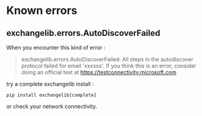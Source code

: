 # Known errors

## exchangelib.errors.AutoDiscoverFailed

When you encounter this kind of error :

> exchangelib.errors.AutoDiscoverFailed: All steps in the autodiscover protocol failed for email 'xxxxxx'. If you think this is an error, consider doing an official test at https://testconnectivity.microsoft.com

try a complete exchangelib install :

```
pip install exchangelib[complete]
```

or check your network connectivity.